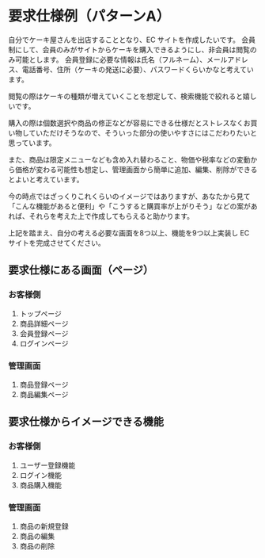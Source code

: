 # 要求仕様例（パターンA）

自分でケーキ屋さんを出店することとなり、EC サイトを作成したいです。
会員制にして、会員のみがサイトからケーキを購入できるようにし、非会員は閲覧のみ可能とします。
会員登録に必要な情報は氏名（フルネーム）、メールアドレス、電話番号、住所（ケーキの発送に必要）、パスワードくらいかなと考えています。

閲覧の際はケーキの種類が増えていくことを想定して、検索機能で絞れると嬉しいです。

購入の際は個数選択や商品の修正などが容易にできる仕様だとストレスなくお買い物していただけそうなので、そういった部分の使いやすさにはこだわりたいと思っています。

また、商品は限定メニューなども含め入れ替わること、物価や税率などの変動から価格が変わる可能性も想定し、管理画面から簡単に追加、編集、削除ができるとよいと考えています。

今の時点ではざっくりこれくらいのイメージではありますが、あなたから見て「こんな機能があると便利」や「こうすると購買率が上がりそう」などの案があれば、それらを考えた上で作成してもらえると助かります。

上記を踏まえ、自分の考える必要な画面を8つ以上、機能を9つ以上実装し EC サイトを完成させてください。

## 要求仕様にある画面（ページ）
### お客様側
1. トップページ
2. 商品詳細ページ
3. 会員登録ページ
4. ログインページ

### 管理画面
1. 商品登録ページ
2. 商品編集ページ

## 要求仕様からイメージできる機能
### お客様側
1. ユーザー登録機能
2. ログイン機能
3. 商品購入機能

### 管理画面
1. 商品の新規登録
2. 商品の編集
3. 商品の削除
